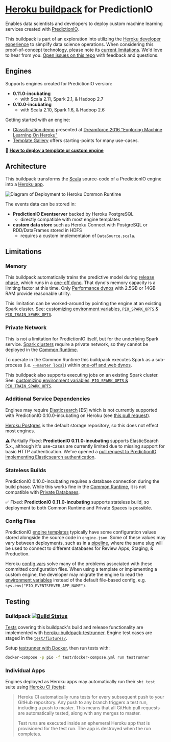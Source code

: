 # [Heroku buildpack](https://devcenter.heroku.com/articles/buildpacks) for PredictionIO

Enables data scientists and developers to deploy custom machine learning services created with [PredictionIO](https://predictionio.incubator.apache.org).

This buildpack is part of an exploration into utilizing the [Heroku developer experience](https://www.heroku.com/dx) to simplify data science operations. When considering this proof-of-concept technology, please note its [current limitations](#limitations). We'd love to hear from you. [Open issues on this repo](https://github.com/heroku/predictionio-buildpack/issues) with feedback and questions.

## Engines

Supports engines created for PredictionIO version:

  * **0.11.0-incubating**
    * with Scala 2.11, Spark 2.1, & Hadoop 2.7
  * **0.10.0-incubating**
    * with Scala 2.10, Spark 1.6, & Hadoop 2.6

Getting started with an engine:

* [Classification demo](https://github.com/heroku/predictionio-engine-classification) presented at [Dreamforce 2016 "Exploring Machine Learning On Heroku"](https://www.salesforce.com/video/297129/)
* [Template Gallery](https://predictionio.incubator.apache.org/gallery/template-gallery/) offers starting-points for many use-cases.

🐸 **[How to deploy a template or custom engine](CUSTOM.md#engine)**

## Architecture

This buildpack transforms the [Scala](http://www.scala-lang.org) source-code of a PredictionIO engine into a [Heroku app](https://devcenter.heroku.com/articles/how-heroku-works).

![Diagram of Deployment to Heroku Common Runtime](http://marsikai.s3.amazonaws.com/predictionio-buildpack-arch-03.png)

The events data can be stored in:

* **PredictionIO Eventserver** backed by Heroku PostgreSQL
  * directly compatible with most engine templates
* **custom data store** such as Heroku Connect with PostgreSQL or RDD/DataFrames stored in HDFS
  * requires a custom implementaion of `DataSource.scala`.

## Limitations

### Memory

This buildpack automatically trains the predictive model during [release phase](https://devcenter.heroku.com/articles/release-phase), which runs in a [one-off dyno](https://devcenter.heroku.com/articles/dynos). That dyno's memory capacity is a limiting factor at this time. Only [Performance dynos](https://www.heroku.com/pricing) with 2.5GB or 14GB RAM provide reasonable utility.

This limitation can be worked-around by pointing the engine at an existing Spark cluster. See: [customizing environment variables, `PIO_SPARK_OPTS` & `PIO_TRAIN_SPARK_OPTS`](CUSTOM.md#environment-variables).

### Private Network

This is not a limitation for PredictionIO itself, but for the underlying Spark service. [Spark clusters](https://spark.apache.org/docs/1.6.3/spark-standalone.html) require a private network, so they cannot be deployed in the [Common Runtime](https://devcenter.heroku.com/articles/dyno-runtime).

To operate in the Common Runtime this buildpack executes Spark as a sub-process (i.e. [`--master local`](https://spark.apache.org/docs/1.6.3/#running-the-examples-and-shell)) within [one-off and web dynos](https://devcenter.heroku.com/articles/dynos).

This buildpack also supports executing jobs on an existing Spark cluster. See: [customizing environment variables, `PIO_SPARK_OPTS` & `PIO_TRAIN_SPARK_OPTS`](CUSTOM.md#environment-variables).

### Additional Service Dependencies

Engines may require [Elasticsearch](https://predictionio.incubator.apache.org/system/) [ES] which is not currently supported with PredictionIO 0.10.0-incubating on Heroku (see [this pull request](https://github.com/heroku/predictionio-buildpack/pull/16)).

[Heroku Postgres](https://www.heroku.com/postgres) is the default storage repository, so this does not effect most engines.

⚠️ Partially Fixed: **PredictionIO 0.11.0-incubating** supports ElasticSearch 5.x., although it's use-cases are currently limited due to missing support for basic HTTP authentication. We've opened a [pull request to PredictionIO implementing Elasticsearch authentication](https://github.com/apache/incubator-predictionio/pull/372).

### Stateless Builds

PredictionIO 0.10.0-incubating requires a database connection during the build phase. While this works fine in the [Common Runtime](https://devcenter.heroku.com/articles/dyno-runtime), it is not compatible with [Private Databases](https://devcenter.heroku.com/articles/heroku-postgres-and-private-spaces).

✅ Fixed: **PredictionIO 0.11.0-incubating** supports stateless build, so deployment to both Common Runtime and Private Spaces is possible.

### Config Files

PredictionIO [engine templates](https://predictionio.incubator.apache.org/gallery/template-gallery/) typically have some configuration values stored alongside the source code in `engine.json`. Some of these values may vary between deployments, such as in a [pipeline](https://devcenter.heroku.com/articles/pipelines), where the same slug will be used to connect to different databases for Review Apps, Staging, & Production.

Heroku [config vars](https://devcenter.heroku.com/articles/config-vars) solve many of the problems associated with these committed configuration files. When using a template or implementing a custom engine, the developer may migrate the engine to read the [environment variables](https://github.com/heroku/predictionio-buildpack/blob/master/CUSTOM.md#environment-variables) instead of the default file-based config, e.g. `sys.env("PIO_EVENTSERVER_APP_NAME")`.

## Testing

### Buildpack [![Build Status](https://travis-ci.org/heroku/predictionio-buildpack.svg?branch=master)](https://travis-ci.org/heroku/predictionio-buildpack)

[Tests](test/) covering this buildpack's build and release functionality are implemented with [heroku-buildpack-testrunner](https://github.com/heroku/heroku-buildpack-testrunner). Engine test cases are staged in the [`test/fixtures/`](test/fixtures/).

Setup [testrunner with Docker](https://github.com/heroku/heroku-buildpack-testrunner#docker-usage), then run tests with:

```bash
docker-compose -p pio -f test/docker-compose.yml run testrunner
```

### Individual Apps

Engines deployed as Heroku apps may automatically run their `sbt test` suite using [Heroku CI (beta)](https://devcenter.heroku.com/articles/heroku-ci):

>Heroku CI automatically runs tests for every subsequent push to your GitHub repository. Any push to any branch triggers a test run, including a push to master. This means that all GitHub pull requests are automatically tested, along with any merges to master.
>
> Test runs are executed inside an ephemeral Heroku app that is provisioned for the test run. The app is destroyed when the run completes.
